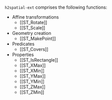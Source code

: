 `h2spatial-ext` comprises the following functions:

* Affine transformations
    * [[ST_Rotate]]
    * [[ST_Scale]]
* Geometry creation
    * [[ST_MakePoint]]
* Predicates
    * [[ST_Covers]]
* Properties
    * [[ST_IsRectangle]]
    * [[ST_XMax]]
    * [[ST_XMin]]
    * [[ST_YMax]]
    * [[ST_YMin]]
    * [[ST_ZMax]]
    * [[ST_ZMin]]
